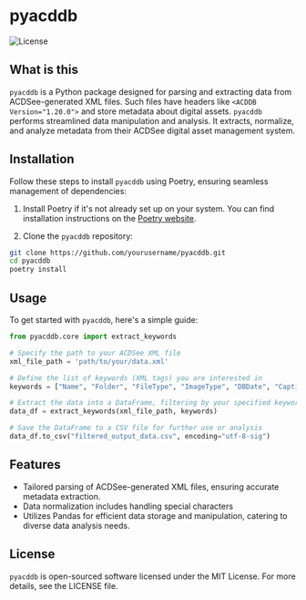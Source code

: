 # pyacddb
![License](https://img.shields.io/badge/license-MIT-green.svg)

## What is this
`pyacddb` is a Python package designed for parsing and extracting data from ACDSee-generated XML files. 
Such files have headers like `<ACDDB Version="1.20.0">` and store metadata about digital assets. 
`pyacddb` performs streamlined data manipulation and analysis. It extracts, normalize, and analyze metadata from their ACDSee digital asset management system.

## Installation

Follow these steps to install `pyacddb` using Poetry, ensuring seamless management of dependencies:

1. Install Poetry if it's not already set up on your system. You can find installation instructions on the [Poetry website](https://python-poetry.org/docs/).

2. Clone the `pyacddb` repository:

```bash
git clone https://github.com/yourusername/pyacddb.git
cd pyacddb
poetry install
```

## Usage
To get started with `pyacddb`, here's a simple guide:

```py
from pyacddb.core import extract_keywords

# Specify the path to your ACDSee XML file
xml_file_path = 'path/to/your/data.xml'

# Define the list of keywords (XML tags) you are interested in
keywords = ["Name", "Folder", "FileType", "ImageType", "DBDate", "Caption", "Author"]

# Extract the data into a DataFrame, filtering by your specified keywords
data_df = extract_keywords(xml_file_path, keywords)

# Save the DataFrame to a CSV file for further use or analysis
data_df.to_csv("filtered_output_data.csv", encoding="utf-8-sig")
```


## Features
- Tailored parsing of ACDSee-generated XML files, ensuring accurate metadata extraction.
- Data normalization includes handling special characters
- Utilizes Pandas for efficient data storage and manipulation, catering to diverse data analysis needs.


## License
`pyacddb` is open-sourced software licensed under the MIT License. For more details, see the LICENSE file.